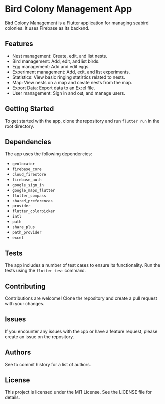 # Bird Colony Management App

Bird Colony Management is a Flutter application for managing seabird colonies. It uses Firebase as its backend.

## Features

- Nest management: Create, edit, and list nests.
- Bird management: Add, edit, and list birds.
- Egg management: Add and edit eggs.
- Experiment management: Add, edit, and list experiments.
- Statistics: View basic ringing statistics related to nests.
- Map: View nests on a map and create nests from the map.
- Export Data: Export data to an Excel file.
- User management: Sign in and out, and manage users.


## Getting Started

To get started with the app, clone the repository and run `flutter run` in the root directory.

## Dependencies

The app uses the following dependencies:

- `geolocator`
- `firebase_core`
- `cloud_firestore`
- `firebase_auth`
- `google_sign_in`
- `google_maps_flutter`
- `flutter_compass`
- `shared_preferences`
- `provider`
- `flutter_colorpicker`
- `intl`
- `path`
- `share_plus`
- `path_provider`
- `excel`

## Tests

The app includes a number of test cases to ensure its functionality. Run the tests using the `flutter test` command.

## Contributing

Contributions are welcome! Clone the repository and create a pull request with your changes.

## Issues

If you encounter any issues with the app or have a feature request, please create an issue on the repository.

## Authors

 See to commit history for a list of authors.

## License

This project is licensed under the MIT License. See the LICENSE file for details.

